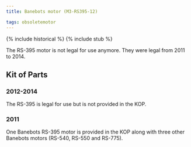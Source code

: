 ```yaml
---
title: Banebots motor (M3-RS395-12)

tags: obsoletemotor
---
```


{% include historical %}
{% include stub %}


The RS-395 motor is not legal for use anymore. They were legal from 2011 to 2014.

## Kit of Parts

### 2012-2014

The RS-395 is legal for use but is not provided in the KOP.

### 2011

One Banebots RS-395 motor is provided in the KOP along with three other Banebots motors (RS-540, RS-550 and RS-775).
